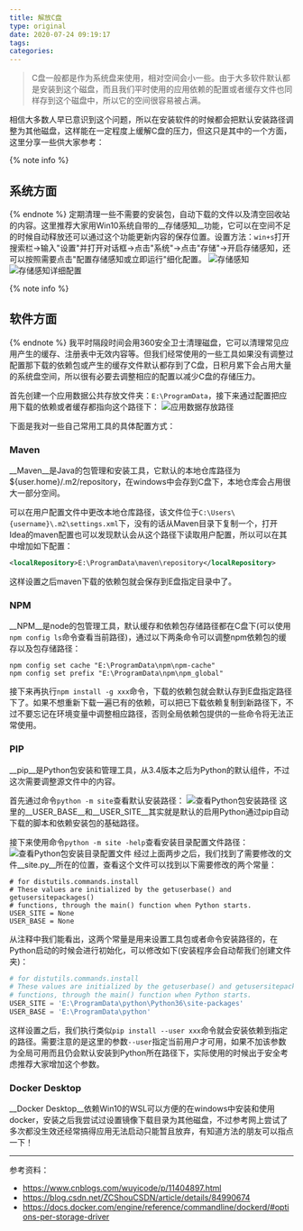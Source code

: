 ```yaml
---
title: 解放C盘
type: original
date: 2020-07-24 09:19:17
tags:
categories:
---
```

 > C盘一般都是作为系统盘来使用，相对空间会小一些。由于大多软件默认都是安装到这个磁盘，而且我们平时使用的应用依赖的配置或者缓存文件也同样存到这个磁盘中，所以它的空间很容易被占满。

 <!-- more -->

相信大多数人早已意识到这个问题，所以在安装软件的时候都会把默认安装路径调整为其他磁盘，这样能在一定程度上缓解C盘的压力，但这只是其中的一个方面，这里分享一些供大家参考：

{% note info %}
## 系统方面
{% endnote %}
定期清理一些不需要的安装包，自动下载的文件以及清空回收站的内容。这里推荐大家用Win10系统自带的__存储感知__功能，它可以在空间不足的时候自动释放还可以通过这个功能更新内容的保存位置。设置方法：`win+s`打开搜索栏->输入"设置"并打开对话框->点击"系统"->点击"存储"->开启存储感知，还可以按照需要点击"配置存储感知或立即运行"细化配置。
![存储感知](https://lexiangla.com/assets/ff1121f8b2c211eaa98e0a58ac135530 "存储感知")
![存储感知详细配置](https://lexiangla.com/assets/523e7d8ab2c311ea9e370a58ac133b31 "存储感知详细配置")

{% note info %}
## 软件方面
{% endnote %}
我平时隔段时间会用360安全卫士清理磁盘，它可以清理常见应用产生的缓存、注册表中无效内容等。但我们经常使用的一些工具如果没有调整过配置那下载的依赖包或产生的缓存文件默认都存到了C盘，日积月累下会占用大量的系统盘空间，所以很有必要去调整相应的配置以减少C盘的存储压力。

首先创建一个应用数据公共存放文件夹：`E:\ProgramData`，接下来通过配置把应用下载的依赖或者缓存都指向这个路径下：
![应用数据存放路径](https://lexiangla.com/assets/95c88220b46d11ea8ba00a58ac136de7 "应用数据存放路径")

下面是我对一些自己常用工具的具体配置方式：
### Maven
__Maven__是Java的包管理和安装工具，它默认的本地仓库路径为${user.home}/.m2/repository，在windows中会存到C盘下，本地仓库会占用很大一部分空间。

可以在用户配置文件中更改本地仓库路径，该文件位于`C:\Users\{username}\.m2\settings.xml`下，没有的话从Maven目录下复制一个，打开Idea的maven配置也可以发现默认会从这个路径下读取用户配置，所以可以在其中增加如下配置：
```xml
<localRepository>E:\ProgramData\maven\repository</localRepository>
```
这样设置之后maven下载的依赖包就会保存到E盘指定目录中了。

### NPM
__NPM__是node的包管理工具，默认缓存和依赖包存储路径都在C盘下(可以使用`npm config ls`命令查看当前路径)，通过以下两条命令可以调整npm依赖包的缓存以及包存储路径：
```
npm config set cache "E:\ProgramData\npm\npm-cache"
npm config set prefix "E:\ProgramData\npm\npm_global"
```
接下来再执行`npm install -g xxx`命令，下载的依赖包就会默认存到E盘指定路径下了。如果不想重新下载一遍已有的依赖，可以把已下载依赖复制到新路径下，不过不要忘记在环境变量中调整相应路径，否则全局依赖包提供的一些命令将无法正常使用。

### PIP
__pip__是Python包安装和管理工具，从3.4版本之后为Python的默认组件，不过这次需要调整源文件中的内容。

首先通过命令`python -m site`查看默认安装路径：
![查看Python包安装路径](https://lexiangla.com/assets/6304fe1ab2d611ea859a0a58ac133c25 "查看Python包安装路径")
这里的__USER_BASE__和__USER_SITE__其实就是默认的启用Python通过pip自动下载的脚本和依赖安装包的基础路径。

接下来使用命令`python -m site -help`查看安装目录配置文件路径：
![查看Python包安装目录配置文件](https://lexiangla.com/assets/1c75d7b6b2d711eaa8210a58ac13574b "查看Python包安装目录配置文件")
经过上面两步之后，我们找到了需要修改的文件__site.py__所在的位置，查看这个文件可以找到以下需要修改的两个常量：
```
# for distutils.commands.install
# These values are initialized by the getuserbase() and getusersitepackages()
# functions, through the main() function when Python starts.
USER_SITE = None
USER_BASE = None
```
从注释中我们能看出，这两个常量是用来设置工具包或者命令安装路径的，在Python启动的时候会进行初始化，可以修改如下(安装程序会自动帮我们创建文件夹)：
```python
# for distutils.commands.install
# These values are initialized by the getuserbase() and getusersitepackages()
# functions, through the main() function when Python starts.
USER_SITE = 'E:\ProgramData\python\Python36\site-packages'
USER_BASE = 'E:\ProgramData\python'
```
这样设置之后，我们执行类似`pip install --user xxx`命令就会安装依赖到指定的路径。需要注意的是这里的参数`--user`指定当前用户才可用，如果不加该参数为全局可用而且仍会默认安装到Python所在路径下，实际使用的时候出于安全考虑推荐大家增加这个参数。

### Docker Desktop
__Docker Desktop__依赖Win10的WSL可以方便的在windows中安装和使用docker，安装之后我尝试过设置镜像下载目录为其他磁盘，不过参考网上尝试了多次都没生效还经常搞得应用无法启动只能暂且放弃，有知道方法的朋友可以指点一下！


---
参考资料：
* https://www.cnblogs.com/wuyicode/p/11404897.html
* https://blog.csdn.net/ZCShouCSDN/article/details/84990674
* https://docs.docker.com/engine/reference/commandline/dockerd/#options-per-storage-driver